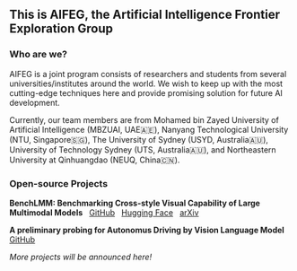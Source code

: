 ## This is AIFEG, the Artificial Intelligence Frontier Exploration Group

### Who are we?

AIFEG is a joint program consists of researchers and students from several universities/institutes around the world. We wish to keep up with the most cutting-edge techniques here and provide promising solution for future AI development.

Currently, our team members are from Mohamed bin Zayed University of Artificial Intelligence (MBZUAI, UAE🇦🇪), Nanyang Technological University (NTU, Singapore🇸🇬), The University of Sydney (USYD, Australia🇦🇺), University of Technology Sydney (UTS, Australia🇦🇺), and Northeastern University at Qinhuangdao (NEUQ, China🇨🇳).

### Open-source Projects
**BenchLMM: Benchmarking Cross-style Visual Capability of Large Multimodal Models** &nbsp; [GitHub](https://github.com/AIFEG/BenchLMM) &nbsp; [Hugging Face](https://huggingface.co/datasets/AIFEG/BenchLMM) &nbsp; [arXiv](https://arxiv.org/abs/2312.02896) &nbsp;

**A preliminary probing for Autonomus Driving by Vision Language Model** &nbsp; [GitHub](https://github.com/AIFEG/LLM_AD)

*More projects will be announced here!*

<!--

**Here are some ideas to get you started:**

🙋‍♀️ A short introduction - what is your organization all about?
🌈 Contribution guidelines - how can the community get involved?
👩‍💻 Useful resources - where can the community find your docs? Is there anything else the community should know?
🍿 Fun facts - what does your team eat for breakfast?
🧙 Remember, you can do mighty things with the power of [Markdown](https://docs.github.com/github/writing-on-github/getting-started-with-writing-and-formatting-on-github/basic-writing-and-formatting-syntax)
-->
